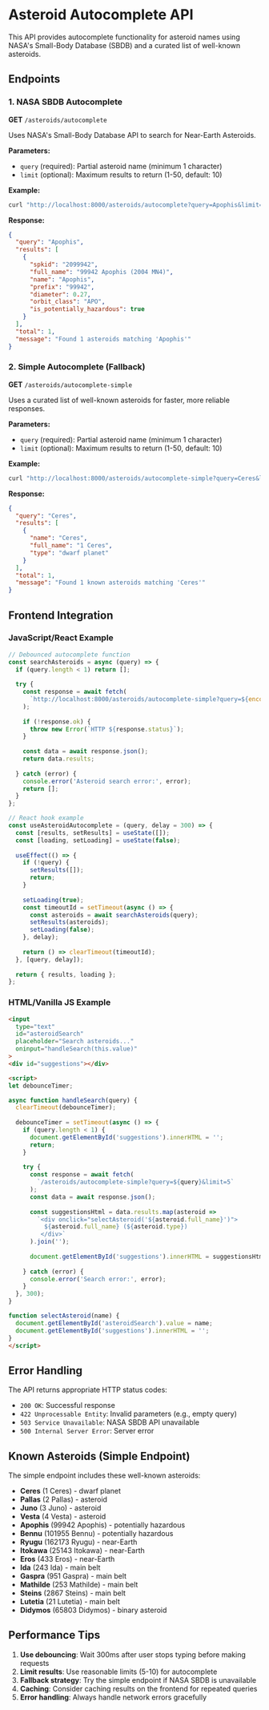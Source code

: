 # Asteroid Autocomplete API

This API provides autocomplete functionality for asteroid names using NASA's Small-Body Database (SBDB) and a curated list of well-known asteroids.

## Endpoints

### 1. NASA SBDB Autocomplete
**GET** `/asteroids/autocomplete`

Uses NASA's Small-Body Database API to search for Near-Earth Asteroids.

**Parameters:**
- `query` (required): Partial asteroid name (minimum 1 character)
- `limit` (optional): Maximum results to return (1-50, default: 10)

**Example:**
```bash
curl "http://localhost:8000/asteroids/autocomplete?query=Apophis&limit=5"
```

**Response:**
```json
{
  "query": "Apophis",
  "results": [
    {
      "spkid": "2099942",
      "full_name": "99942 Apophis (2004 MN4)",
      "name": "Apophis",
      "prefix": "99942",
      "diameter": 0.27,
      "orbit_class": "APO",
      "is_potentially_hazardous": true
    }
  ],
  "total": 1,
  "message": "Found 1 asteroids matching 'Apophis'"
}
```

### 2. Simple Autocomplete (Fallback)
**GET** `/asteroids/autocomplete-simple`

Uses a curated list of well-known asteroids for faster, more reliable responses.

**Parameters:**
- `query` (required): Partial asteroid name (minimum 1 character)
- `limit` (optional): Maximum results to return (1-50, default: 10)

**Example:**
```bash
curl "http://localhost:8000/asteroids/autocomplete-simple?query=Ceres&limit=5"
```

**Response:**
```json
{
  "query": "Ceres",
  "results": [
    {
      "name": "Ceres",
      "full_name": "1 Ceres",
      "type": "dwarf planet"
    }
  ],
  "total": 1,
  "message": "Found 1 known asteroids matching 'Ceres'"
}
```

## Frontend Integration

### JavaScript/React Example

```javascript
// Debounced autocomplete function
const searchAsteroids = async (query) => {
  if (query.length < 1) return [];
  
  try {
    const response = await fetch(
      `http://localhost:8000/asteroids/autocomplete-simple?query=${encodeURIComponent(query)}&limit=10`
    );
    
    if (!response.ok) {
      throw new Error(`HTTP ${response.status}`);
    }
    
    const data = await response.json();
    return data.results;
    
  } catch (error) {
    console.error('Asteroid search error:', error);
    return [];
  }
};

// React hook example
const useAsteroidAutocomplete = (query, delay = 300) => {
  const [results, setResults] = useState([]);
  const [loading, setLoading] = useState(false);
  
  useEffect(() => {
    if (!query) {
      setResults([]);
      return;
    }
    
    setLoading(true);
    const timeoutId = setTimeout(async () => {
      const asteroids = await searchAsteroids(query);
      setResults(asteroids);
      setLoading(false);
    }, delay);
    
    return () => clearTimeout(timeoutId);
  }, [query, delay]);
  
  return { results, loading };
};
```

### HTML/Vanilla JS Example

```html
<input 
  type="text" 
  id="asteroidSearch" 
  placeholder="Search asteroids..." 
  oninput="handleSearch(this.value)"
>
<div id="suggestions"></div>

<script>
let debounceTimer;

async function handleSearch(query) {
  clearTimeout(debounceTimer);
  
  debounceTimer = setTimeout(async () => {
    if (query.length < 1) {
      document.getElementById('suggestions').innerHTML = '';
      return;
    }
    
    try {
      const response = await fetch(
        `/asteroids/autocomplete-simple?query=${query}&limit=5`
      );
      const data = await response.json();
      
      const suggestionsHtml = data.results.map(asteroid => 
        `<div onclick="selectAsteroid('${asteroid.full_name}')">
          ${asteroid.full_name} (${asteroid.type})
         </div>`
      ).join('');
      
      document.getElementById('suggestions').innerHTML = suggestionsHtml;
      
    } catch (error) {
      console.error('Search error:', error);
    }
  }, 300);
}

function selectAsteroid(name) {
  document.getElementById('asteroidSearch').value = name;
  document.getElementById('suggestions').innerHTML = '';
}
</script>
```

## Error Handling

The API returns appropriate HTTP status codes:

- `200 OK`: Successful response
- `422 Unprocessable Entity`: Invalid parameters (e.g., empty query)
- `503 Service Unavailable`: NASA SBDB API unavailable
- `500 Internal Server Error`: Server error

## Known Asteroids (Simple Endpoint)

The simple endpoint includes these well-known asteroids:
- **Ceres** (1 Ceres) - dwarf planet
- **Pallas** (2 Pallas) - asteroid
- **Juno** (3 Juno) - asteroid
- **Vesta** (4 Vesta) - asteroid
- **Apophis** (99942 Apophis) - potentially hazardous
- **Bennu** (101955 Bennu) - potentially hazardous
- **Ryugu** (162173 Ryugu) - near-Earth
- **Itokawa** (25143 Itokawa) - near-Earth
- **Eros** (433 Eros) - near-Earth
- **Ida** (243 Ida) - main belt
- **Gaspra** (951 Gaspra) - main belt
- **Mathilde** (253 Mathilde) - main belt
- **Steins** (2867 Steins) - main belt
- **Lutetia** (21 Lutetia) - main belt
- **Didymos** (65803 Didymos) - binary asteroid

## Performance Tips

1. **Use debouncing**: Wait 300ms after user stops typing before making requests
2. **Limit results**: Use reasonable limits (5-10) for autocomplete
3. **Fallback strategy**: Try the simple endpoint if NASA SBDB is unavailable
4. **Caching**: Consider caching results on the frontend for repeated queries
5. **Error handling**: Always handle network errors gracefully